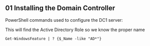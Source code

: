 ## 01 Installing the Domain Controller

PowerShell commands used to configure the DC1 server:

This will find the Active Directory Role so we know the proper name
```shell
Get-WindowsFeature | ? {$_Name -like "AD*"}
````